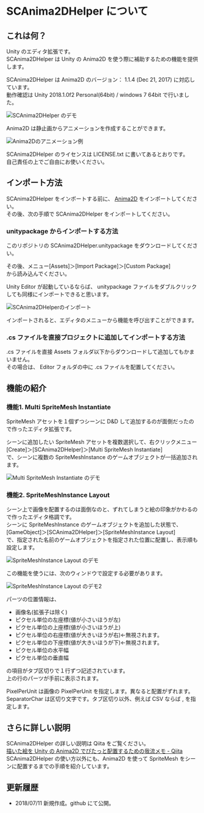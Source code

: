 # SCAnima2DHelper について

## これは何？
Unity のエディタ拡張です。  
SCAnima2DHelper は Unity の Anima2D を使う際に補助するための機能を提供します。  

SCAnima2DHelper は Anima2D のバージョン： 1.1.4 (Dec 21, 2017) に対応しています。  
動作確認は Unity 2018.1.0f2 Personal(64bit) / windows 7 64bit で行いました。  

![SCAnima2DHelper のデモ](README_DATA/Anima2DHelper_demo20180706.gif)

Anima2D は静止画からアニメーションを作成することができます。  

![Anima2Dのアニメーション例](README_DATA/miko_anima2d_animation20180708.gif)

SCAnima2DHelper のライセンスは LICENSE.txt に書いてあるとおりです。  
自己責任の上でご自由にお使いください。  

## インポート方法
SCAnima2DHelper をインポートする前に、 [Anima2D](https://www.assetstore.unity3d.com/jp/#!/content/79840) をインポートしてください。  
その後、次の手順で SCAnima2DHelper をインポートしてください。  

### unitypackage からインポートする方法
このリポジトリの SCAnima2DHelper.unitypackage をダウンロードしてください。  

その後、メニュー[Assets]＞[Import Package]＞[Custom Package]  
 から読み込んでください。 

Unity Editor が起動しているならば、 unitypackage ファイルをダブルクリックしても同様にインポートできると思います。  

![SCAnima2DHelperのインポート](README_DATA/SCAnima2DHelperのインポート.png)

インポートされると、エディタのメニューから機能を呼び出すことができます。  

### .cs ファイルを直接プロジェクトに追加してインポートする方法
.cs ファイルを直接 Assets フォルダ以下からダウンロードして追加してもかまいません。  
その場合は、 Editor フォルダの中に .cs ファイルを配置してください。  

## 機能の紹介
### 機能1. Multi SpriteMesh Instantiate
SpriteMesh アセットを１個ずつシーンに D&D して追加するのが面倒だったので作ったエディタ拡張です。  

シーンに追加したい SpriteMesh アセットを複数選択して、右クリックメニュー   
[Create]＞[SCAnima2DHelper]＞[Multi SpriteMesh Instantiate]  
で、シーンに複数の SpriteMeshInstance のゲームオブジェクトが一括追加されます。  

![Multi SpriteMesh Instantiate のデモ](README_DATA/SCAnima2DHelper01.gif)

### 機能2. SpriteMeshInstance Layout
シーン上で画像を配置するのは面倒なのと、ずれてしまうと絵の印象がかわるので作ったエディタ格調です。  
シーンに SpriteMeshInstance のゲームオブジェクトを追加した状態で、  
[GameObject]＞[SCAnima2DHelper]＞[SpriteMeshInstance Layout]  
で、指定された名前のゲームオブジェクトを指定された位置に配置し、表示順も設定します。  

![SpriteMeshInstance Layout のデモ](README_DATA/SCAnima2DHelper02.gif)

この機能を使うには、次のウィンドウで設定する必要があります。  

![SpriteMeshInstance Layout のデモ2](README_DATA/SpriteMeshLayoutウィンドウ.png)

パーツの位置情報は、  
* 画像名(拡張子は除く)
* ピクセル単位の左座標(値が小さいほうが左)
* ピクセル単位の上座標(値が小さいほうが上)
* ピクセル単位の右座標(値が大きいほうが右)←無視されます。
* ピクセル単位の下座標(値が大きいほうが下)←無視されます。
* ピクセル単位の水平幅
* ピクセル単位の垂直幅

の項目がタブ区切りで１行ずつ記述されています。  
上の行のパーツが手前に表示されます。  
  
PixelPerUnit は画像の PixelPerUnit を指定します。異なると配置がずれます。  
SeparatorChar は区切り文字です。タブ区切り以外、例えば CSV ならば , を指定します。  

## さらに詳しい説明
SCAnima2DHelper の詳しい説明は Qiita をご覧ください。  
[描いた絵を Unity の Anima2D でぴたっと配置するための我流メモ - Qiita](https://qiita.com/sakura-crowd/items/4d59a4e221345baa812b)  
SCAnima2DHelper の使い方以外にも、Anima2D を使って SpriteMesh をシーンに配置するまでの手順を紹介しています。  

## 更新履歴

* 2018/07/11 新規作成。github にて公開。
